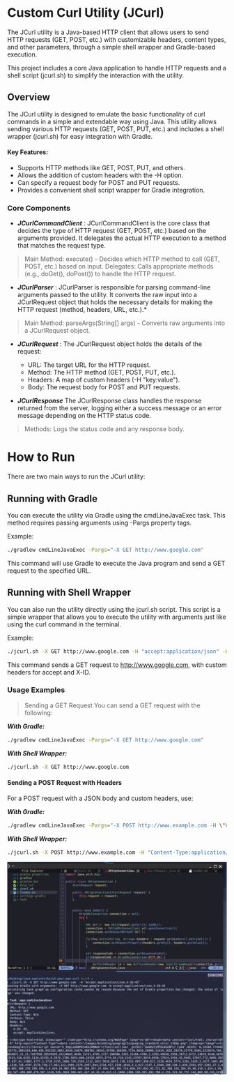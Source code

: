 # Custom Curl Utility (JCurl)

The JCurl utility is a Java-based HTTP client that allows users to send HTTP requests (GET, POST, etc.) with customizable headers, content types, and other parameters, through a simple shell wrapper and Gradle-based execution.

This project includes a core Java application to handle HTTP requests and a shell script (jcurl.sh) to simplify the interaction with the utility.

## Overview
The JCurl utility is designed to emulate the basic functionality of curl commands in a simple and extendable way using Java. This utility allows sending various HTTP requests (GET, POST, PUT, etc.) and includes a shell wrapper (jcurl.sh) for easy integration with Gradle.


#### Key Features:
- Supports HTTP methods like GET, POST, PUT, and others.
- Allows the addition of custom headers with the -H option.
- Can specify a request body for POST and PUT requests.
- Provides a convenient shell script wrapper for Gradle integration.

### Core Components

- ***JCurlCommandClient*** : JCurlCommandClient is the core class that decides the type of HTTP request (GET, POST, etc.) based on the arguments provided. It delegates the actual HTTP execution to a method that matches the request type.

> Main Method: execute() - Decides which HTTP method to call (GET, POST, etc.) based on input.
Delegates: Calls appropriate methods (e.g., doGet(), doPost()) to handle the HTTP request.

- ***JCurlParser*** :
JCurlParser is responsible for parsing command-line arguments passed to the utility. It converts the raw input into a JCurlRequest object that holds the necessary details for making the HTTP request (method, headers, URL, etc.).*

> Main Method: parseArgs(String[] args) - Converts raw arguments into a JCurlRequest object.

- ***JCurlRequest*** :
The JCurlRequest object holds the details of the request:

    - URL: The target URL for the HTTP request.
    - Method: The HTTP method (GET, POST, PUT, etc.).
    - Headers: A map of custom headers (-H "key:value").
    - Body: The request body for POST and PUT requests.

- ***JCurlResponse***
The JCurlResponse class handles the response returned from the server, logging either a success message or an error message depending on the HTTP status code.

> Methods: Logs the status code and any response body.


# How to Run
There are two main ways to run the JCurl utility:

## Running with Gradle
You can execute the utility via Gradle using the cmdLineJavaExec task. This method requires passing arguments using -Pargs property tags.

Example:
```bash
./gradlew cmdLineJavaExec -Pargs="-X GET http://www.google.com"
```
This command will use Gradle to execute the Java program and send a GET request to the specified URL.


## Running with Shell Wrapper
You can also run the utility directly using the jcurl.sh script. This script is a simple wrapper that allows you to execute the utility with arguments just like using the curl command in the terminal.

Example:
```bash
./jcurl.sh -X GET http://www.google.com -H "accept:application/json" -H "X-ID:45"
```
This command sends a GET request to http://www.google.com, with custom headers for accept and X-ID.

### Usage Examples
> Sending a GET Request
You can send a GET request with the following:

***With Gradle:***
```bash
./gradlew cmdLineJavaExec -Pargs="-X GET http://www.google.com"
```

***With Shell Wrapper:***
```bash
./jcurl.sh -X GET http://www.google.com
```


#### Sending a POST Request with Headers
For a POST request with a JSON body and custom headers, use:

***With Gradle:***
```bash
./gradlew cmdLineJavaExec -Pargs="-X POST http://www.example.com -H \"Content-Type:application/json\" -H \"Authorization: Bearer YOUR_TOKEN\" -d \"{\\\"key\\\": \\\"value\\\"}\""
```

***With Shell Wrapper:***
```bash
./jcurl.sh -X POST http://www.example.com -H "Content-Type:application/json" -H "Authorization:Bearer YOUR_TOKEN" -d '{"key": "value"}'
```


![sample](./docs/curl.png)
